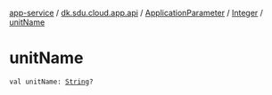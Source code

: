[app-service](../../../index.md) / [dk.sdu.cloud.app.api](../../index.md) / [ApplicationParameter](../index.md) / [Integer](index.md) / [unitName](./unit-name.md)

# unitName

`val unitName: `[`String`](https://kotlinlang.org/api/latest/jvm/stdlib/kotlin/-string/index.html)`?`